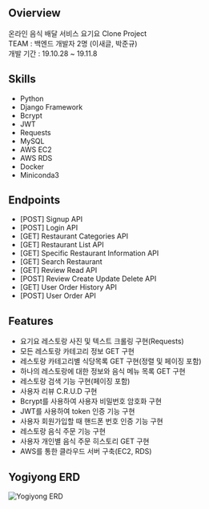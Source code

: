 ## Ovierview
온라인 음식 배달 서비스 요기요 Clone Project<br>
TEAM : 백엔드 개발자 2명 (이새글, 박준규)<br>
개발 기간 : 19.10.28 ~ 19.11.8

## Skills
- Python
- Django Framework
- Bcrypt
- JWT
- Requests
- MySQL
- AWS EC2
- AWS RDS
- Docker
- Miniconda3

## Endpoints 
- [POST] Signup API
- [POST] Login API
- [GET] Restaurant Categories API
- [GET] Restaurant List API
- [GET] Specific Restaurant Information API
- [GET] Search Restaurant
- [GET] Review Read API
- [POST] Review Create Update Delete API
- [GET] User Order History API
- [POST] User Order API

## Features
- 요기요 레스토랑 사진 및 텍스트 크롤링 구현(Requests)
- 모든 레스토랑 카테고리 정보 GET 구현
- 레스토랑 카테고리별 식당목록 GET 구현(정렬 및 페이징 포함)
- 하나의 레스토랑에 대한 정보와 음식 메뉴 목록 GET 구현
- 레스토랑 검색 기능 구현(페이징 포함)
- 사용자 리뷰 C.R.U.D 구현
- Bcrypt를 사용하여 사용자 비밀번호 암호화 구현
- JWT를 사용하여 token 인증 기능 구현
- 사용자 회원가입할 때 핸드폰 번호 인증 기능 구현
- 레스토랑 음식 주문 기능 구현
- 사용자 개인별 음식 주문 히스토리 GET 구현
- AWS를 통한 클라우드 서버 구축(EC2, RDS)


## Yogiyong ERD
![Yogiyong ERD](https://github.com/wecode-bootcamp-korea/yogiyong-backend/blob/master/yogiyong_erd.png)
